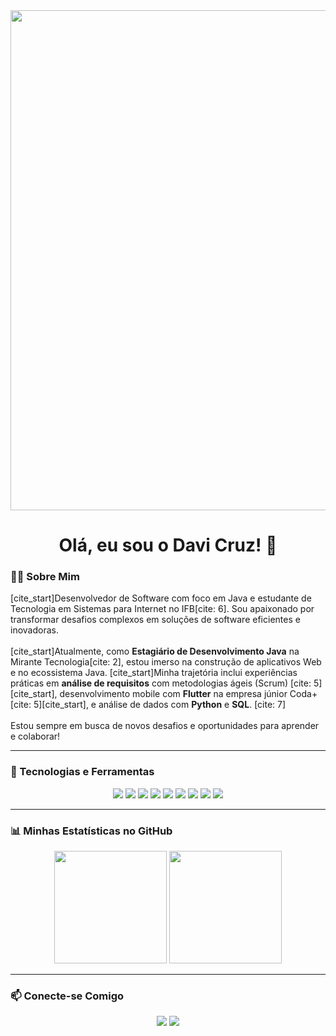 <div align="center">
  <img src="URL_DA_SUA_IMAGEM_AQUI" width="800px" />
</div>

<div align="center">
  <h1>Olá, eu sou o Davi Cruz! 👋</h1>
</div>

### 👨‍💻 Sobre Mim
<p>
  [cite_start]Desenvolvedor de Software com foco em Java e estudante de Tecnologia em Sistemas para Internet no IFB[cite: 6]. Sou apaixonado por transformar desafios complexos em soluções de software eficientes e inovadoras.
<br><br>
  [cite_start]Atualmente, como <b>Estagiário de Desenvolvimento Java</b> na Mirante Tecnologia[cite: 2], estou imerso na construção de aplicativos Web e no ecossistema Java. [cite_start]Minha trajetória inclui experiências práticas em <b>análise de requisitos</b> com metodologias ágeis (Scrum) [cite: 5][cite_start], desenvolvimento mobile com <b>Flutter</b> na empresa júnior Coda+ [cite: 5][cite_start], e análise de dados com <b>Python</b> e <b>SQL</b>. [cite: 7]
<br><br>
  Estou sempre em busca de novos desafios e oportunidades para aprender e colaborar!
</p>

---

### 🚀 Tecnologias e Ferramentas
<p align="center">
  <a href="#"><img src="https://img.shields.io/badge/Java-ED8B00?style=for-the-badge&logo=openjdk&logoColor=white" /></a>
  <a href="#"><img src="https://img.shields.io/badge/Python-3776AB?style=for-the-badge&logo=python&logoColor=white" /></a>
  <a href="#"><img src="https://img.shields.io/badge/Flutter-02569B?style=for-the-badge&logo=flutter&logoColor=white" /></a>
  <a href="#"><img src="https://img.shields.io/badge/JavaScript-F7DF1E?style=for-the-badge&logo=javascript&logoColor=black" /></a>
  <a href="#"><img src="https://img.shields.io/badge/HTML5-E34F26?style=for-the-badge&logo=html5&logoColor=white" /></a>
  <a href="#"><img src="https://img.shields.io/badge/CSS3-1572B6?style=for-the-badge&logo=css3&logoColor=white" /></a>
  <a href="#"><img src="https://img.shields.io/badge/SQL-025E8C?style=for-the-badge&logo=postgresql&logoColor=white" /></a>
  <a href="#"><img src="https://img.shields.io/badge/Git-F05032?style=for-the-badge&logo=git&logoColor=white" /></a>
  <a href="#"><img src="https://img.shields.io/badge/Scrum-0078D4?style=for-the-badge&logo=azuredevops&logoColor=white" /></a>
</p>

---

### 📊 Minhas Estatísticas no GitHub
<div align="center">
  <img height="180em" src="https://github-readme-stats.vercel.app/api?username=davih1660&show_icons=true&theme=dracula&include_all_commits=true&count_private=true"/>
  <img height="180em" src="https://github-readme-stats.vercel.app/api/top-langs/?username=davih1660&layout=compact&langs_count=7&theme=dracula"/>
</div>

---

### 📫 Conecte-se Comigo
<p align="center">
<a href="https://linkedin.com/in/davihmcruz/"><img src="https://img.shields.io/badge/-LinkedIn-0077B5?style=for-the-badge&logo=linkedin&logoColor=white" /></a>
<a href="mailto:davihm.cruz@gmail.com"><img src="https://img.shields.io/badge/-Gmail-D14836?style=for-the-badge&logo=gmail&logoColor=white" /></a>
</p>